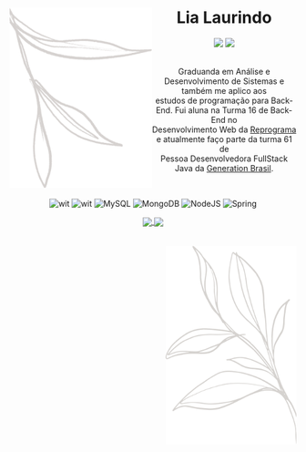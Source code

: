 <h1 align="center"> <img align = "left" src="element3.png" alt="drawing" width="250"/> Lia Laurindo  </h1>


 
 <div align="center">
  <a href="https://www.linkedin.com/in/lialaurindo/" target="_blank"><img src="https://img.shields.io/badge/LinkedIn-000000?style=for-the-badge&logo=linkedin&logoColor=white" target="_blank"></a>
    <a href="mailto:liamaralaurindo@gmail.com" target="_blank"><img src="https://img.shields.io/badge/Gmail-000000?style=for-the-badge&logo=gmail&logoColor=white" target="_blank"></a>
</div>

<p align="center"> 
<br>Graduanda em Análise e Desenvolvimento de Sistemas e também me aplico aos
<br> estudos de programação para Back-End. Fui aluna na Turma 16 de Back-End no
<br> Desenvolvimento Web da <a href=https://reprograma.com.br/todas-em-tech.html>Reprograma</a> e atualmente faço parte da turma 61 de
<br> Pessoa Desenvolvedora FullStack Java da <a href=https://brazil.generation.org>Generation Brasil</a>.

</p>
<br>

<div align="center">
 <div align="center">
  
![wit](https://img.shields.io/badge/Java-000000?style=for-the-badge&logo=java&logoColor=white)
![wit](https://img.shields.io/badge/JavaScript-000000?style=for-the-badge&logo=javascript&logoColor=white)
![MySQL](https://img.shields.io/badge/mysql-000000.svg?style=for-the-badge&logo=mysql&logoColor=white)
![MongoDB](https://img.shields.io/badge/MongoDB-000000.svg?style=for-the-badge&logo=mongodb&logoColor=white)
![NodeJS](https://img.shields.io/badge/Node.js-000000?style=for-the-badge&logo=node.js&logoColor=white)
![Spring](https://img.shields.io/badge/spring-000000.svg?style=for-the-badge&logo=spring&logoColor=white)
  
 </div>
  <a href="https://github.com/lialaurindo"> <img align ="center" height="150em" src="https://github-readme-stats.vercel.app/api?username=lialaurindo&show_icons=true&theme=merko&include_all_commits=true&count_private=true&hide_border=true&bg_color=000000&text_color=FFFAFA&title_color=FFFAFA"/> <img align ="center" height="150em" src="https://github-readme-stats.vercel.app/api/top-langs/?username=lialaurindo&layout=compact&langs_count=7&theme=merko&hide_border=true&bg_color=000000&text_color=FFFAFA&title_color=FFFAFA"/>

    
</div>
  
<br>
<br>
<img align="right" src="element14.png" alt="drawing" width="230"/>
